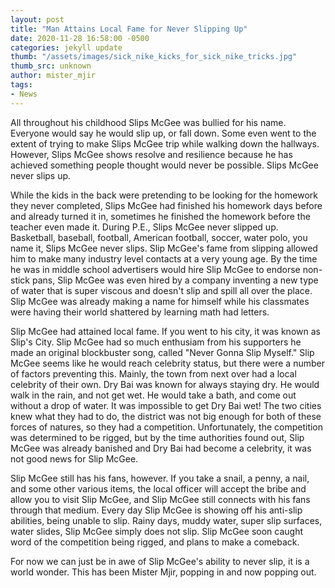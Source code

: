 ```yaml
---
layout: post
title: "Man Attains Local Fame for Never Slipping Up"
date: 2020-11-28 16:58:00 -0500
categories: jekyll update
thumb: "/assets/images/sick_nike_kicks_for_sick_nike_tricks.jpg"
thumb_src: unknown
author: mister_mjir
tags:
- News
---
```


All throughout his childhood Slips McGee was bullied for his name. Everyone would say he would slip up, or fall down. Some even went to the extent of trying to make
Slips McGee trip while walking down the hallways. However, Slips McGee shows resolve and resilience because he has achieved something people thought would never be
possible. Slips McGee never slips up.

While the kids in the back were pretending to be looking for the homework they never completed, Slips McGee had finished his homework days before and already turned
it in, sometimes he finished the homework before the teacher even made it. During P.E., Slips McGee never slipped up. Basketball, baseball, football, American football,
soccer, water polo, you name it, Slips McGee never slips. Slip McGee's fame from slipping allowed him to make many industry level contacts at a very young age. By the
time he was in middle school advertisers would hire Slip McGee to endorse non-stick pans, Slip McGee was even hired by a company inventing a new type of water that
is super viscous and doesn't slip and spill all over the place. Slip McGee was already making a name for himself while his classmates were having their world shattered
by learning math had letters.

Slip McGee had attained local fame. If you went to his city, it was known as Slip's City. Slip McGee had so much enthusiam from his supporters he made an original
blockbuster song, called "Never Gonna Slip Myself." Slip McGee seems like he would reach celebrity status, but there were a number of factors preventing this. Mainly,
the town from next over had a local celebrity of their own. Dry Bai was known for always staying dry. He would walk in the rain, and not get wet. He would take a bath,
and come out without a drop of water. It was impossible to get Dry Bai wet! The two cities knew what they had to do, the district was not big enough for both of these
forces of natures, so they had a competition. Unfortunately, the competition was determined to be rigged, but by the time authorities found out, Slip McGee was already
banished and Dry Bai had become a celebrity, it was not good news for Slip McGee.

Slip McGee still has his fans, however. If you take a snail, a penny, a nail, and some other various items, the local officer will accept the bribe and allow you to
visit Slip McGee, and Slip McGee still connects with his fans through that medium. Every day Slip McGee is showing off his anti-slip abilities, being unable to slip.
Rainy days, muddy water, super slip surfaces, water slides, Slip McGee simply does not slip. Slip McGee soon caught word of the competition being rigged, and plans to
make a comeback.

For now we can just be in awe of Slip McGee's ability to never slip, it is a world wonder. This has been Mister Mjir, popping in and now popping out.
